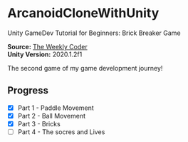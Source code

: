 # ArcanoidCloneWithUnity
 Unity GameDev Tutorial for Beginners: Brick Breaker Game


**Source:** [The Weekly Coder](https://www.youtube.com/watch?v=NWG8vO02oj4&list=WL&index=3&t=0s&ab_channel=freeCodeCamp.org) </br>
**Unity Version:** 2020.1.2f1 </br>

The second game of my game development journey! </br>

## Progress 

- [x] Part 1 - Paddle Movement
- [x] Part 2 - Ball Movement
- [x] Part 3 - Bricks
- [ ] Part 4 - The socres and Lives